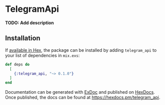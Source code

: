 # TelegramApi

**TODO: Add description**

## Installation

If [available in Hex](https://hex.pm/docs/publish), the package can be installed
by adding `telegram_api` to your list of dependencies in `mix.exs`:

```elixir
def deps do
  [
    {:telegram_api, "~> 0.1.0"}
  ]
end
```

Documentation can be generated with [ExDoc](https://github.com/elixir-lang/ex_doc)
and published on [HexDocs](https://hexdocs.pm). Once published, the docs can
be found at <https://hexdocs.pm/telegram_api>.

